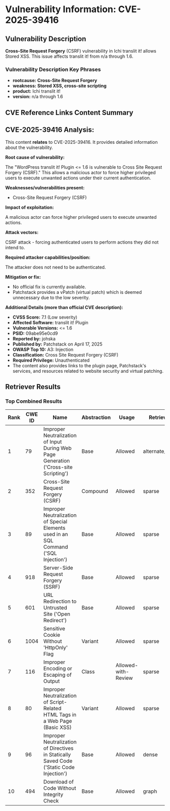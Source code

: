 # Vulnerability Information: CVE-2025-39416

## Vulnerability Description
**Cross-Site Request Forgery** (CSRF) vulnerability in Ichi translit it! allows Stored XSS. This issue affects translit it! from n/a through 1.6.

### Vulnerability Description Key Phrases
- **rootcause:** **Cross-Site Request Forgery**
- **weakness:** **Stored XSS, cross-site scripting**
- **product:** Ichi translit it!
- **version:** n/a through 1.6

## CVE Reference Links Content Summary
## CVE-2025-39416 Analysis:

This content **relates** to CVE-2025-39416. It provides detailed information about the vulnerability.

**Root cause of vulnerability:**

The "WordPress translit it! Plugin <= 1.6 is vulnerable to Cross Site Request Forgery (CSRF)." This allows a malicious actor to force higher privileged users to execute unwanted actions under their current authentication.

**Weaknesses/vulnerabilities present:**

*   Cross-Site Request Forgery (CSRF)

**Impact of exploitation:**

A malicious actor can force higher privileged users to execute unwanted actions.

**Attack vectors:**

CSRF attack - forcing authenticated users to perform actions they did not intend to.

**Required attacker capabilities/position:**

The attacker does not need to be authenticated.

**Mitigation or fix:**

*   No official fix is currently available.
*   Patchstack provides a vPatch (virtual patch) which is deemed unnecessary due to the low severity.

**Additional Details (more than official CVE description):**

*   **CVSS Score:** 7.1 (Low severity)
*   **Affected Software:** translit it! Plugin
*   **Vulnerable Versions:** <= 1.6
*   **PSID:** 09abe95e0cd9
*   **Reported by:** johska
*   **Published by:** Patchstack on April 17, 2025
*   **OWASP Top 10:** A3: Injection
*   **Classification:** Cross Site Request Forgery (CSRF)
*   **Required Privilege:** Unauthenticated
*   The content also provides links to the plugin page, Patchstack's services, and resources related to website security and virtual patching.

## Retriever Results

### Top Combined Results

| Rank | CWE ID | Name | Abstraction | Usage  | Retrievers | Individual Scores |
|------|--------|------|-------------|-------|------------|-------------------|
| 1 | 79 | Improper Neutralization of Input During Web Page Generation ('Cross-site Scripting') | Base | Allowed | alternate_terms | 0.800 |
| 2 | 352 | Cross-Site Request Forgery (CSRF) | Compound | Allowed | sparse | 0.243 |
| 3 | 89 | Improper Neutralization of Special Elements used in an SQL Command ('SQL Injection') | Base | Allowed | sparse | 0.205 |
| 4 | 918 | Server-Side Request Forgery (SSRF) | Base | Allowed | sparse | 0.194 |
| 5 | 601 | URL Redirection to Untrusted Site ('Open Redirect') | Base | Allowed | sparse | 0.185 |
| 6 | 1004 | Sensitive Cookie Without 'HttpOnly' Flag | Variant | Allowed | sparse | 0.180 |
| 7 | 116 | Improper Encoding or Escaping of Output | Class | Allowed-with-Review | sparse | 0.166 |
| 8 | 80 | Improper Neutralization of Script-Related HTML Tags in a Web Page (Basic XSS) | Variant | Allowed | sparse | 0.165 |
| 9 | 96 | Improper Neutralization of Directives in Statically Saved Code ('Static Code Injection') | Base | Allowed | dense | 0.544 |
| 10 | 494 | Download of Code Without Integrity Check | Base | Allowed | graph | 0.002 |

